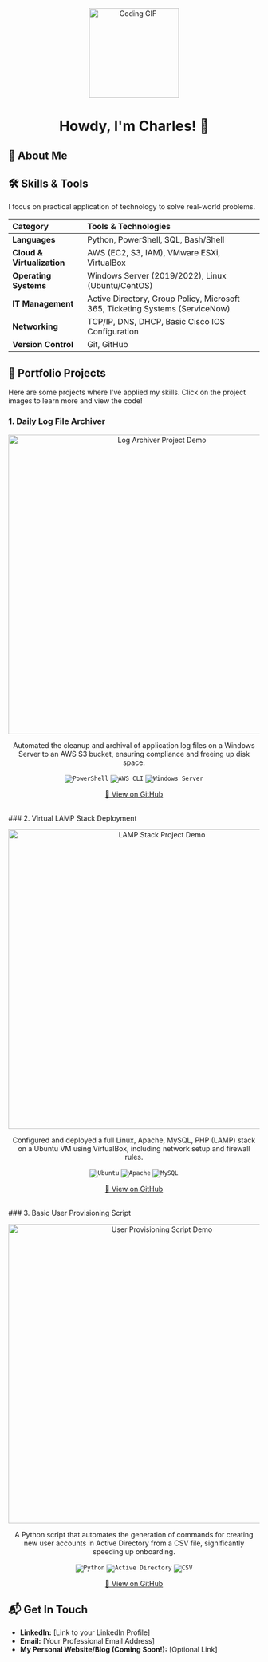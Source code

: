 <div align="center">
  <img height="180" src="https://media.giphy.com/media/M9gbBd9nbDrOTu1Mqx/giphy.gif" alt="Coding GIF" />
  <h1>Howdy, I'm Charles! 👋</h1>
</div>

## 🚀 About Me
## 🛠 Skills & Tools

I focus on practical application of technology to solve real-world problems.

| Category | Tools & Technologies |
| :--- | :--- |
| **Languages** | Python, PowerShell, SQL, Bash/Shell |
| **Cloud & Virtualization** | AWS (EC2, S3, IAM), VMware ESXi, VirtualBox |
| **Operating Systems** | Windows Server (2019/2022), Linux (Ubuntu/CentOS) |
| **IT Management** | Active Directory, Group Policy, Microsoft 365, Ticketing Systems (ServiceNow) |
| **Networking** | TCP/IP, DNS, DHCP, Basic Cisco IOS Configuration |
| **Version Control** | Git, GitHub |


## 🌟 Portfolio Projects

Here are some projects where I've applied my skills. Click on the project images to learn more and view the code!

### 1. Daily Log File Archiver
<div align="center">
  <a href="[Replace_with_Archiver_GitHub_Repository_Link]">
    <img src="https://via.placeholder.com/600x300/121013/FFFFFF?text=Project+1+Screenshot+or+Diagram" alt="Log Archiver Project Demo" width="600" />
  </a>
  <p>Automated the cleanup and archival of application log files on a Windows Server to an AWS S3 bucket, ensuring compliance and freeing up disk space.</p>
  <p>
    <code><img src="https://img.shields.io/badge/PowerShell-0078D4?style=flat&logo=powershell&logoColor=white" alt="PowerShell" /></code>
    <code><img src="https://img.shields.io/badge/AWS%20CLI-FF9900?style=flat&logo=amazon-aws&logoColor=white" alt="AWS CLI" /></code>
    <code><img src="https://img.shields.io/badge/Windows%20Server-0078D4?style=flat&logo=windows&logoColor=white" alt="Windows Server" /></code>
  </p>
  <p><a href="[Replace_with_Archiver_GitHub_Repository_Link]">🔗 View on GitHub</a></p>
</div>

<br> ### 2. Virtual LAMP Stack Deployment
<div align="center">
  <a href="[Replace_with_LAMP_Stack_GitHub_Repository_Link]">
    <img src="https://via.placeholder.com/600x300/121013/FFFFFF?text=Project+2+Network+Diagram+or+UI" alt="LAMP Stack Project Demo" width="600" />
  </a>
  <p>Configured and deployed a full Linux, Apache, MySQL, PHP (LAMP) stack on a Ubuntu VM using VirtualBox, including network setup and firewall rules.</p>
  <p>
    <code><img src="https://img.shields.io/badge/Ubuntu-E95420?style=flat&logo=ubuntu&logoColor=white" alt="Ubuntu" /></code>
    <code><img src="https://img.shields.io/badge/Apache-D22128?style=flat&logo=apache&logoColor=white" alt="Apache" /></code>
    <code><img src="https://img.shields.io/badge/MySQL-4479A1?style=flat&logo=mysql&logoColor=white" alt="MySQL" /></code>
  </p>
  <p><a href="[Replace_with_LAMP_Stack_GitHub_Repository_Link]">🔗 View on GitHub</a></p>
</div>

<br> ### 3. Basic User Provisioning Script
<div align="center">
  <a href="[Replace_with_Provisioning_Script_GitHub_Repository_Link]">
    <img src="https://via.placeholder.com/600x300/121013/FFFFFF?text=Project+3+Script+Output+or+Flowchart" alt="User Provisioning Script Demo" width="600" />
  </a>
  <p>A Python script that automates the generation of commands for creating new user accounts in Active Directory from a CSV file, significantly speeding up onboarding.</p>
  <p>
    <code><img src="https://img.shields.io/badge/Python-3776AB?style=flat&logo=python&logoColor=white" alt="Python" /></code>
    <code><img src="https://img.shields.io/badge/Active%20Directory-0078D4?style=flat&logo=microsoft&logoColor=white" alt="Active Directory" /></code>
    <code><img src="https://img.shields.io/badge/CSV-26A200?style=flat&logo=csv&logoColor=white" alt="CSV" /></code>
  </p>
  <p><a href="[Replace_with_Provisioning_Script_GitHub_Repository_Link]">🔗 View on GitHub</a></p>
</div>

## 📬 Get In Touch

* **LinkedIn:** [Link to your LinkedIn Profile]
* **Email:** [Your Professional Email Address]
* **My Personal Website/Blog (Coming Soon!):** [Optional Link]
